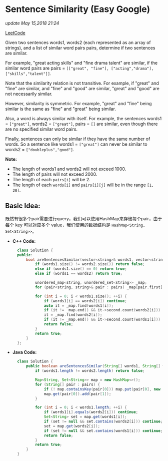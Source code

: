 # Sentence Similarity \(Easy Google\)

_update May 15,2018 21:24_

[LeetCode](https://leetcode.com/problems/sentence-similarity/description/)

Given two sentences words1, words2 \(each represented as an array of strings\), and a list of similar word pairs pairs, determine if two sentences are similar.

For example, "great acting skills" and "fine drama talent" are similar, if the similar word pairs are pairs = `[["great", "fine"], ["acting","drama"], ["skills","talent"]]`.

Note that the similarity relation is not transitive. For example, if "great" and "fine" are similar, and "fine" and "good" are similar, "great" and "good" are not necessarily similar.

However, similarity is symmetric. For example, "great" and "fine" being similar is the same as "fine" and "great" being similar.

Also, a word is always similar with itself. For example, the sentences words1 = `["great"]`, words2 = `["great"]`, pairs = `[]` are similar, even though there are no specified similar word pairs.

Finally, sentences can only be similar if they have the same number of words. So a sentence like words1 = `["great"]` can never be similar to words2 = `["doubleplus","good"]`.

**Note:**

* The length of words1 and words2 will not exceed 1000.
* The length of pairs will not exceed 2000.
* The length of each `pairs[i]` will be 2.
* The length of each `words[i]` and `pairs[i][j]` will be in the range `[1, 20]`.

## Basic Idea:

既然有很多个pair需要进行query，我们可以使用HashMap来存储每个pair，由于每个 key 可以对应多个 value，我们使用的数据结构是 `HashMap<String, Set<String>>`。

* **C++ Code:**

  ```cpp
    class Solution {
    public:
        bool areSentencesSimilar(vector<string>& words1, vector<string>& words2, vector<pair<string, string>> pairs) {
            if (words1.size() != words2.size()) return false;
            else if (words1.size() == 0) return true;
            else if (words1 == words2) return true;

            unordered_map<string, unordered_set<string>> _map;
            for (pair<string, string>& pair : pairs) _map[pair.first].insert(pair.second);

            for (int i = 0; i < words1.size(); ++i) {
                if (words1[i] == words2[i]) continue;
                auto it = _map.find(words1[i]);
                if (it != _map.end() && it->second.count(words2[i])) continue;
                it = _map.find(words2[i]);
                if (it != _map.end() && it->second.count(words1[i])) continue;
                return false;
            }
            return true;
        }
    };
  ```

* **Java Code:**

  ```java
    class Solution {
        public boolean areSentencesSimilar(String[] words1, String[] words2, String[][] pairs) {
            if (words1.length != words2.length) return false;

            Map<String, Set<String>> map = new HashMap<>();
            for (String[] pair : pairs) {
                if (! map.containsKey(pair[0])) map.put(pair[0], new HashSet<>());
                map.get(pair[0]).add(pair[1]);
            }

            for (int i = 0; i < words1.length; ++i) {
                if (words1[i].equals(words2[i])) continue;
                Set<String> set = map.get(words1[i]);
                if (set != null && set.contains(words2[i])) continue;
                set = map.get(words2[i]);
                if (set != null && set.contains(words1[i])) continue;
                return false;
            }
            return true;
        }
    }
  ```

